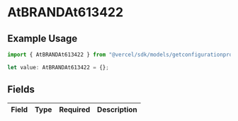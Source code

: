# AtBRANDAt613422

## Example Usage

```typescript
import { AtBRANDAt613422 } from "@vercel/sdk/models/getconfigurationproductsop.js";

let value: AtBRANDAt613422 = {};
```

## Fields

| Field       | Type        | Required    | Description |
| ----------- | ----------- | ----------- | ----------- |